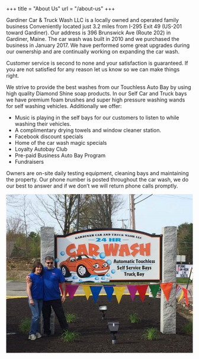 +++ 
title = "About Us" 
url = "/about-us"
+++

Gardiner Car & Truck Wash LLC is a locally owned and operated family business Conveniently located just 3.2 miles from I-295 Exit 49 (US-201 toward Gardiner). Our address is 396 Brunswick Ave (Route 202) in Gardiner, Maine. The car wash was built in 2010 and we purchased the business in January 2017. We have performed some great upgrades during our ownership and are continually working on expanding the car wash.

Customer service is second to none and your satisfaction is guaranteed. If you are not satisfied for any reason let us know so we can make things right.

We strive to provide the best washes from our Touchless Auto Bay by using high quality Diamond Shine soap products. In our Self Car and Truck bays we have premium foam brushes and super high pressure washing wands for self washing vehicles.
Additionally we offer:

-   Music is playing in the self bays for our customers to listen to while washing their vehicles.
-   A complimentary drying towels and window cleaner station.
-   Facebook discount specials
-   Home of the car wash magic specials
-   Loyalty Autobay Club
-   Pre-paid Business Auto Bay Program
-   Fundraisers

Owners are on-site daily testing equipment, cleaning bays and maintaining the property. Our phone number is posted throughout the car wash, we do our best to answer and if we don’t we will return phone calls promptly.

![Owners](images/owners.jpg)
